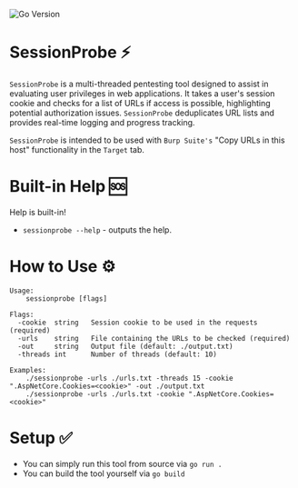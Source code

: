 ![Go Version](https://img.shields.io/github/go-mod/go-version/fw10/sessionprobe)

# SessionProbe ⚡
`SessionProbe` is a multi-threaded pentesting tool designed to assist in evaluating user privileges in web applications. It takes a user's session cookie and checks for a list of URLs if access is possible, highlighting potential authorization issues. `SessionProbe` deduplicates URL lists and provides real-time logging and progress tracking.

`SessionProbe` is intended to be used with `Burp Suite's` "Copy URLs in this host" functionality in the `Target` tab. 

# Built-in Help 🆘

Help is built-in!

- `sessionprobe --help` - outputs the help.

# How to Use ⚙

```text
Usage:
    sessionprobe [flags]

Flags:
  -cookie  string   Session cookie to be used in the requests (required)
  -urls    string   File containing the URLs to be checked (required)
  -out     string   Output file (default: ./output.txt)
  -threads int      Number of threads (default: 10)

Examples:
    ./sessionprobe -urls ./urls.txt -threads 15 -cookie ".AspNetCore.Cookies=<cookie>" -out ./output.txt
    ./sessionprobe -urls ./urls.txt -cookie ".AspNetCore.Cookies=<cookie>"
```

# Setup ✅

- You can simply run this tool from source via `go run .` 
- You can build the tool yourself via `go build`
